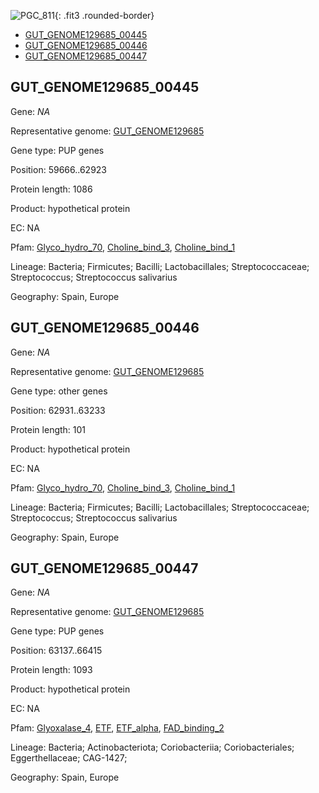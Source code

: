 ![PGC_811](../static/images/Clusters_figure/PGC_811.jpg){: .fit3 .rounded-border}

<ul id="myTab" class="nav nav-tabs">
  <li class="active">
        <a href="#tab1" data-toggle="tab">GUT_GENOME129685_00445</a>
  </li>
<li><a href="#tab2" data-toggle="tab">GUT_GENOME129685_00446</a></li>
<li><a href="#tab3" data-toggle="tab">GUT_GENOME129685_00447</a></li>
</ul>

<div id="myTabContent" class="tab-content">
  <div class="tab-pane fade in active" id="tab1">

<h2 id="GUT_GENOME129685_00445">GUT_GENOME129685_00445</h2>
<p>Gene: <em>NA</em>
<p>Representative genome: <a href="https://www.ebi.ac.uk/metagenomics/genomes/MGYG-HGUT-00113">GUT_GENOME129685</a></p>
<p>Gene type: PUP genes</p>
<p>Position: 59666..62923</p>
<p>Protein length: 1086</p>
<p>Product: hypothetical protein</p>
<p>EC: NA</p>
<p>Pfam: <a href="http://pfam.xfam.org/family/Glyco_hydro_70">Glyco_hydro_70</a>, <a href="http://pfam.xfam.org/family/Choline_bind_3">Choline_bind_3</a>, <a href="http://pfam.xfam.org/family/Choline_bind_1">Choline_bind_1</a></p>
<p>Lineage: Bacteria; Firmicutes; Bacilli; Lactobacillales; Streptococcaceae; Streptococcus; Streptococcus salivarius</p>
<p>Geography: Spain, Europe</p>
  </div>

  <div class="tab-pane fade" id="tab2">

<h2 id="GUT_GENOME129685_00446">GUT_GENOME129685_00446</h2>
<p>Gene: <em>NA</em></p>
<p>Representative genome: <a href="https://www.ebi.ac.uk/metagenomics/genomes/MGYG-HGUT-00113">GUT_GENOME129685</a></p>
<p>Gene type: other genes</p>
<p>Position: 62931..63233</p>
<p>Protein length: 101</p>
<p>Product: hypothetical protein</p>
<p>EC: NA</p>
<p>Pfam: <a href="http://pfam.xfam.org/family/Glyco_hydro_70">Glyco_hydro_70</a>, <a href="http://pfam.xfam.org/family/Choline_bind_3">Choline_bind_3</a>, <a href="http://pfam.xfam.org/family/Choline_bind_1">Choline_bind_1</a></p>
<p>Lineage: Bacteria; Firmicutes; Bacilli; Lactobacillales; Streptococcaceae; Streptococcus; Streptococcus salivarius</p>
<p>Geography: Spain, Europe</p>

  </div>
  <div class="tab-pane fade" id="tab3">

<h2 id="GUT_GENOME129685_00447">GUT_GENOME129685_00447</h2>
<p>Gene: <em>NA</em></p>
<p>Representative genome: <a href="https://www.ebi.ac.uk/metagenomics/genomes/MGYG-HGUT-01062">GUT_GENOME129685</a></p>
<p>Gene type: PUP genes</p>
<p>Position: 63137..66415</p>
<p>Protein length: 1093</p>
<p>Product: hypothetical protein</p>
<p>EC: NA</p>
<p>Pfam: <a href="http://pfam.xfam.org/family/Glyoxalase_4">Glyoxalase_4</a>, <a href="http://pfam.xfam.org/family/ETF">ETF</a>, <a href="http://pfam.xfam.org/family/ETF_alpha">ETF_alpha</a>, <a href="http://pfam.xfam.org/family/FAD_binding_2">FAD_binding_2</a></p>
<p>Lineage: Bacteria; Actinobacteriota; Coriobacteriia; Coriobacteriales; Eggerthellaceae; CAG-1427; </p>
<p>Geography: Spain, Europe</p>

  </div>
</div>
